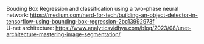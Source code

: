 Bouding Box Regression and classification using a two-phase neural network:
https://medium.com/nerd-for-tech/building-an-object-detector-in-tensorflow-using-bounding-box-regression-2bc13992973f 
<br />
U-net architecture: https://www.analyticsvidhya.com/blog/2023/08/unet-architecture-mastering-image-segmentation/

